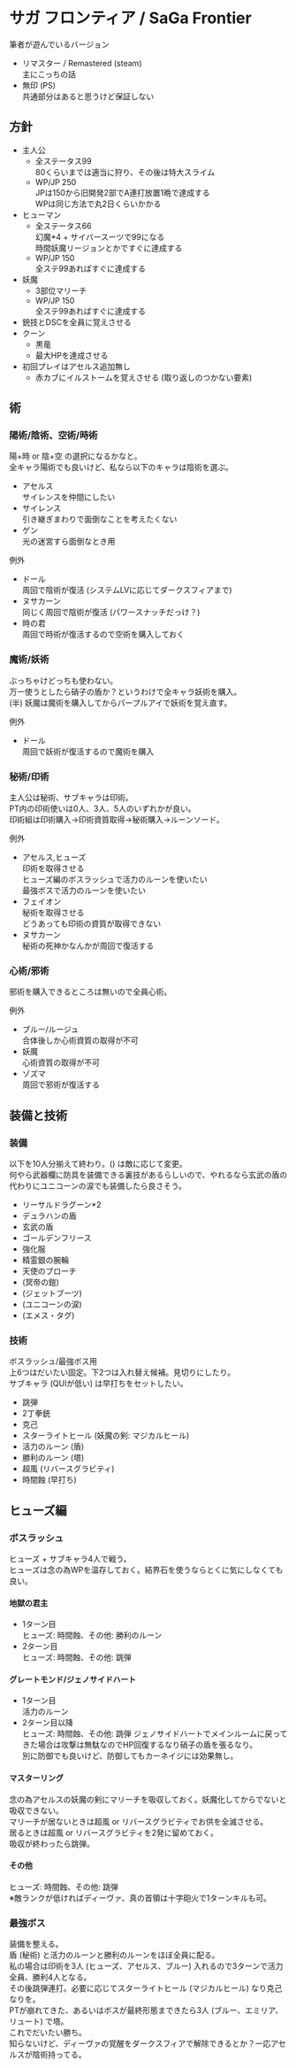 # サガ フロンティア / SaGa Frontier
筆者が遊んでいるバージョン
- リマスター / Remastered (steam)  
  主にこっちの話
- 無印 (PS)  
  共通部分はあると思うけど保証しない

## 方針
- 主人公
  - 全ステータス99  
    80くらいまでは適当に狩り、その後は特大スライム
  - WP/JP 250  
    JPは150から旧開発2部でA連打放置1晩で達成する  
    WPは同じ方法で丸2日くらいかかる
- ヒューマン
  - 全ステータス66  
    幻魔*4 + サイバースーツで99になる  
    時間妖魔リージョンとかですぐに達成する
  - WP/JP 150  
    全ステ99あればすぐに達成する
- 妖魔
  - 3部位マリーチ
  - WP/JP 150  
    全ステ99あればすぐに達成する
- 銃技とDSCを全員に覚えさせる
- クーン
  - 黒竜
  - 最大HPを達成させる
- 初回プレイはアセルス追加無し
  - 赤カブにイルストームを覚えさせる (取り返しのつかない要素)

## 術
### 陽術/陰術、空術/時術
陽+時 or 陰+空 の選択になるかなと。  
全キャラ陽術でも良いけど、私なら以下のキャラは陰術を選ぶ。
- アセルス  
  サイレンスを仲間にしたい
- サイレンス  
  引き継ぎまわりで面倒なことを考えたくない
- ゲン  
  光の迷宮すら面倒なとき用

例外
- ドール  
  周回で陰術が復活 (システムLVに応じてダークスフィアまで)
- ヌサカーン  
  同じく周回で陰術が復活 (パワースナッチだっけ？)
- 時の君  
  周回で時術が復活するので空術を購入しておく

### 魔術/妖術
ぶっちゃけどっちも使わない。  
万一使うとしたら硝子の盾か？というわけで全キャラ妖術を購入。  
(半) 妖魔は魔術を購入してからパープルアイで妖術を覚え直す。

例外
- ドール  
  周回で妖術が復活するので魔術を購入

### 秘術/印術
主人公は秘術、サブキャラは印術。  
PT内の印術使いは0人、3人、5人のいずれかが良い。  
印術組は印術購入→印術資質取得→秘術購入→ルーンソード。

例外
- アセルス,ヒューズ  
  印術を取得させる  
  ヒューズ編のボスラッシュで活力のルーンを使いたい  
  最強ボスで活力のルーンを使いたい
- フェイオン  
  秘術を取得させる  
  どうあっても印術の資質が取得できない
- ヌサカーン  
  秘術の死神かなんかが周回で復活する

### 心術/邪術
邪術を購入できるところは無いので全員心術。

例外
- ブルー/ルージュ  
  合体後しか心術資質の取得が不可
- 妖魔  
  心術資質の取得が不可
- ゾズマ  
  周回で邪術が復活する

## 装備と技術
### 装備
以下を10人分揃えて終わり。() は敵に応じて変更。  
何やら武器欄に防具を装備できる裏技があるらしいので、やれるなら玄武の盾の代わりにユニコーンの涙でも装備したら良さそう。
- リーサルドラグーン*2
- デュラハンの盾
- 玄武の盾
- ゴールデンフリース
- 強化服
- 精霊銀の腕輪
- 天使のブローチ
- (冥帝の鎧)
- (ジェットブーツ)
- (ユニコーンの涙)
- (エメス・タグ)

### 技術
ボスラッシュ/最強ボス用  
上6つはだいたい固定。下2つは入れ替え候補。見切りにしたり。  
サブキャラ (QUIが低い) は早打ちをセットしたい。
- 跳弾
- 2丁拳銃
- 克己
- スターライトヒール (妖魔の剣: マジカルヒール)
- 活力のルーン (盾)
- 勝利のルーン (塔)
- 超風 (リバースグラビティ)
- 時間蝕 (早打ち)

## ヒューズ編
### ボスラッシュ
ヒューズ + サブキャラ4人で戦う。  
ヒューズは念の為WPを温存しておく。結界石を使うならとくに気にしなくても良い。

#### 地獄の君主
- 1ターン目  
  ヒューズ: 時間蝕、その他: 勝利のルーン
- 2ターン目  
  ヒューズ: 時間蝕、その他: 跳弾

#### グレートモンド/ジェノサイドハート
- 1ターン目  
  活力のルーン
- 2ターン目以降  
  ヒューズ: 時間蝕、その他: 跳弾
ジェノサイドハートでメインルームに戻ってきた場合は攻撃は無駄なのでHP回復するなり硝子の盾を張るなり。  
別に防御でも良いけど、防御してもカーネイジには効果無し。

#### マスターリング
念の為アセルスの妖魔の剣にマリーチを吸収しておく。妖魔化してからでないと吸収できない。  
マリーチが居ないときは超風 or リバースグラビティでお供を全滅させる。  
居るときは超風 or リバースグラビティを2発に留めておく。  
吸収が終わったら跳弾。

#### その他
ヒューズ: 時間蝕、その他: 跳弾  
※敵ランクが低ければディーヴァ、真の首領は十字砲火で1ターンキルも可。

### 最強ボス
装備を整える。  
盾 (秘術) と活力のルーンと勝利のルーンをほぼ全員に配る。  
私の場合は印術を3人 (ヒューズ、アセルス、ブルー) 入れるので3ターンで活力全員、勝利4人となる。  
その後跳弾連打。必要に応じてスターライトヒール (マジカルヒール) なり克己なりを。  
PTが崩れてきた、あるいはボスが最終形態まできたら3人 (ブルー、エミリア、リュート) で塔。  
これでだいたい勝ち。  
知らないけど、ディーヴァの覚醒をダークスフィアで解除できるとか？一応アセルスが陰術持ってる。






